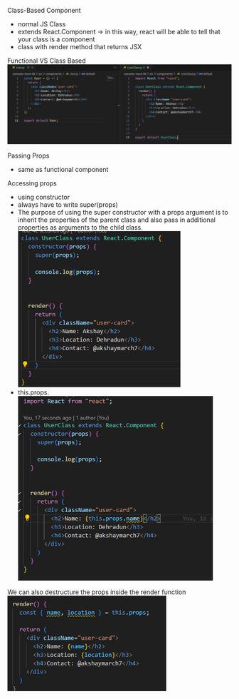 Class-Based Component
- normal JS Class
- extends React.Component -> in this way, react will be able to tell that your class is a component
- class with render method that returns JSX

Functional VS Class Based
![functional-vs-class-based](image-1.png)

Passing Props
- same as functional component

Accessing props
- using constructor
- always have to write super(props)
- The purpose of using the super constructor with a props argument is to inherit the properties of the parent class and also pass in additional properties as arguments to the child class.
![passing-props-using-constructor](image-2.png)
- this.props.<prop-name>
![accessing-the-prop](image-3.png)

We can also destructure the props inside the render function
![destructuring-the-props](image-4.png)